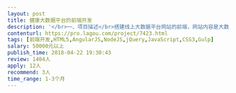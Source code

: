 ```yaml
---                
layout: post       
title: 健康大数据平台的前端开发           
description: '</br>一、项目描述</br>搭建线上大数据平台网站的前端，网站内容是大数据的展示分析、数据管理等。</br></br>二、前端主要功能与特点</br>1. 搭建前端架构及界面</br>2. 数据可视化、交互功能</br>3. 交互性强、需要一些小动画</br></br>三、可参考产品</br>美国公共数据平台：datausa.io、atlas.media.mit.edu</br></br>四、技术要求</br>1. 熟练掌握javascript、HTML5、CSS3、jQuery等基础开发技术；</br>2. 熟练掌握AngularJS、Backbone、Vue、React等框架中的一种或几种，熟悉MVC、MVVM等前端开发模型；</br>3. 熟悉Node.js开发；</br>4. 有gulp等开发经验；</br>5.数据可视化d3.js经验；</br>6.对three.js等webGL有经验为佳；</br></br>倾向北京的团队，可以见面沟通</br>'     
contenturl: https://pro.lagou.com/project/7423.html      
tags: [前端开发,HTML5,AngularJS,NodeJS,jQuery,JavaScript,CSS3,Gulp]            
salary: 50000元以上          
publish_time: 2018-04-22 19:30:43         
review: 1404人                   
apply: 12人                   
recommend: 3人                   
time_range: 1-3个月              
---                 
```

